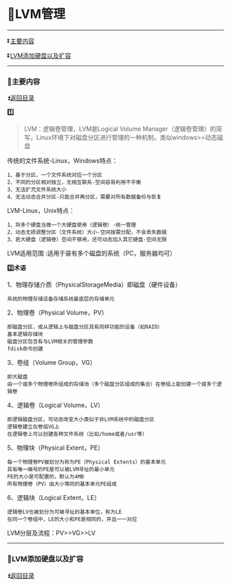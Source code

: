 <b id='t'></b>

# :jack_o_lantern:LVM管理 #

***

:arrow_double_down:[主要内容](#a1)

:arrow_double_down:[LVM添加硬盘以及扩容](#a1)

***

<b id='a1'></b>

### :beginner:主要内容 ###

:arrow_double_up:[返回目录](#t)

**:one:**

>LVM：逻辑卷管理，LVM是Logical Volume Manager（逻辑卷管理）的简写，Linux环境下对磁盘分区进行管理的一种机制，类似windows>>动态磁盘

传统的文件系统-Linux，Windows特点：

```
1、基于分区，一个文件系统对应一个分区
2、不同的分区相对独立，无相互联系-空间容易利用不平衡
3、无法扩充文件系统大小
4、无法动态合并分区-只能合并再分区，需要对所有数据备份与恢复
```

LVM-Linux，Unix特点：

```
1、将多个硬盘当做一个大硬盘使用（逻辑卷）-统一管理
2、动态无损调整分区（文件系统）大小-空间按需分配，不会丢失数据
3、若大硬盘（逻辑卷）空间不够用，还可动态加入其它硬盘-空间无限
```

LVM适用范围 :适用于装有多个磁盘的系统（PC，服务器均可）

**:two:术语**

1、物理存储介质（PhysicalStorageMedia）即磁盘（硬件设备）

```
系统的物理存储设备存储系统最底层的存储单元
```

2、物理卷（Physical Volume，PV）

```
即磁盘分区，或从逻辑上与磁盘分区具有同样功能的设备（如RAID）
基本逻辑存储块
磁盘分区包含有与LVM相关的管理参数
fdisk命令创建
```

3、卷组（Volume Group，VG）

```
即大磁盘
由一个或多个物理卷所组成的存储池（多个磁盘分区组成的集合）在卷组上能创建一个或多个逻辑卷
```

4、逻辑卷（Logical Volume，LV）

```
即逻辑磁盘分区，可动态改变大小类似于非LVM系统中的磁盘分区
逻辑卷建立在卷组VG上
在逻辑卷上可以创建各种文件系统（比如/home或者/usr等）
```

5、物理块（Physical Extent，PE）

```
每一个物理卷PV被划分为称为PE（Physical Extents）的基本单元
具有唯一编号的PE是可以被LVM寻址的最小单元
PE的大小是可配置的，默认为4MB
所有物理卷（PV）由大小等同的基本单元PE组成
```

6、逻辑块（Logical Extent，LE）

```
逻辑卷LV也被划分为可被寻址的基本单位，称为LE
在同一个卷组中，LE的大小和PE是相同的，并且一一对应
```

LVM分层及流程：PV>>VG>>LV

***

<b id='a2'></b>

### :beginner:LVM添加硬盘以及扩容 ###

:arrow_double_up:[返回目录](#t)






























